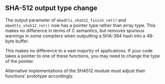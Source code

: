 SHA-512 output type change
--------------------------

The output parameter of `mbedtls_sha512_finish_ret()` and `mbedtls_sha512_ret()` now has a pointer type rather than array type. This makes no difference in terms of C semantics, but removes spurious warnings in some compilers when outputting a SHA-384 hash into a 48-byte buffer.

This makes no difference to a vast majority of applications. If your code takes a pointer to one of these functions, you may need to change the type of the pointer.

Alternative implementations of the SHA512 module must adjust their functions' prototype accordingly.
